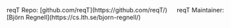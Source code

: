 <div id="footer">
reqT Repo: [github.com/reqT](https://github.com/reqT/)
&emsp; reqT Maintainer: [Björn Regnell](https://cs.lth.se/bjorn-regnell/)
</div>